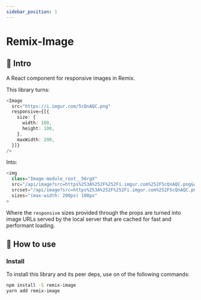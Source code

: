 ```yaml
---
sidebar_position: 1
---
```


# Remix-Image

## 👋 Intro

A React component for responsive images in Remix.

This library turns:

```typescript jsx
<Image
  src="https://i.imgur.com/5cQnAQC.png"
  responsive={[{
    size: {
      width: 100,
      height: 100,
    },
    maxWidth: 200,
  }]}
/>
```

Into:

```typescript jsx
<img
  class="Image-module_root__56rgX"
  src="/api/image?src=https%253A%252F%252Fi.imgur.com%252F5cQnAQC.png&amp;width=100&amp;height=100%2520100w"
  srcset="/api/image?src=https%253A%252F%252Fi.imgur.com%252F5cQnAQC.png&amp;width=100&amp;height=100%2520100w"
  sizes="(max-width: 200px) 100px"
>
```

Where the `responsive` sizes provided through the props are turned into image URLs served by the local server that are cached for fast and performant loading.

## 🚀 How to use

### Install

To install this library and its peer deps, use on of the following commands:
```bash
npm install -S remix-image
yarn add remix-image
```
